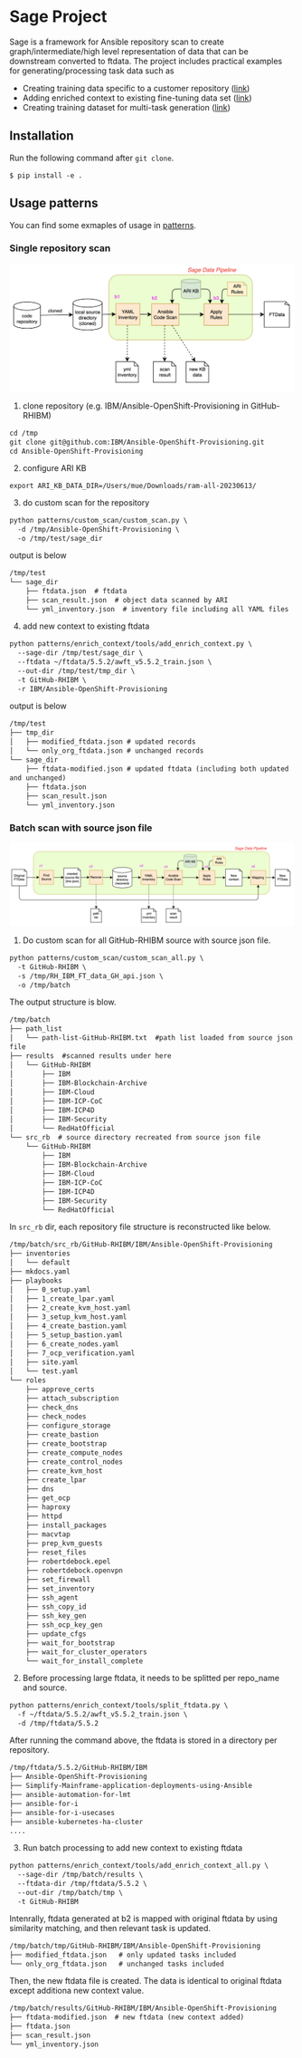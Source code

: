 # Sage Project

Sage is a framework for Ansible repository scan to create graph/intermediate/high level representation of data that can be downstream converted to ftdata. The project includes practical examples for generating/processing task data such as 
- Creating training data specific to a customer repository ([link](./doc/custom-repo-scan.md))
- Adding enriched context to existing fine-tuning data set ([link](./doc/enrich-context.md))
- Creating training dataset for multi-task generation ([link](./doc/new-train-data.md))

## Installation

Run the following command after `git clone`.

```
$ pip install -e .
```

## Usage patterns

You can find some exmaples of usage in [patterns](./patterns/).

### Single repository scan

![custom-repo-scan](doc/images/custom-repo-scan.png)

1. clone repository (e.g. IBM/Ansible-OpenShift-Provisioning in GitHub-RHIBM)

```
cd /tmp
git clone git@github.com:IBM/Ansible-OpenShift-Provisioning.git
cd Ansible-OpenShift-Provisioning
```

2. configure ARI KB
```
export ARI_KB_DATA_DIR=/Users/mue/Downloads/ram-all-20230613/
```

3. do custom scan for the repository
```
python patterns/custom_scan/custom_scan.py \
  -d /tmp/Ansible-OpenShift-Provisioning \
  -o /tmp/test/sage_dir
```

output is below
```
/tmp/test
└── sage_dir
    ├── ftdata.json  # ftdata
    ├── scan_result.json  # object data scanned by ARI
    └── yml_inventory.json  # inventory file including all YAML files
```

4. add new context to existing ftdata
```
python patterns/enrich_context/tools/add_enrich_context.py \
  --sage-dir /tmp/test/sage_dir \
  --ftdata ~/ftdata/5.5.2/awft_v5.5.2_train.json \
  --out-dir /tmp/test/tmp_dir \
  -t GitHub-RHIBM \
  -r IBM/Ansible-OpenShift-Provisioning
```

output is below
```
/tmp/test
├── tmp_dir
│   ├── modified_ftdata.json # updated records
│   └── only_org_ftdata.json # unchanged records
└── sage_dir
    ├── ftdata-modified.json # updated ftdata (including both updated and unchanged)
    ├── ftdata.json
    ├── scan_result.json
    └── yml_inventory.json
```

### Batch scan with source json file

![enrich-context](doc/images/enrich-context.png)

1. Do custom scan for all GitHub-RHIBM source with source json file.
```
python patterns/custom_scan/custom_scan_all.py \
  -t GitHub-RHIBM \
  -s /tmp/RH_IBM_FT_data_GH_api.json \
  -o /tmp/batch
```

The output structure is blow.
```
/tmp/batch
├── path_list
│   └── path-list-GitHub-RHIBM.txt  #path list loaded from source json file
├── results  #scanned results under here
│   └── GitHub-RHIBM
│       ├── IBM
│       ├── IBM-Blockchain-Archive
│       ├── IBM-Cloud
│       ├── IBM-ICP-CoC
│       ├── IBM-ICP4D
│       ├── IBM-Security
│       └── RedHatOfficial
└── src_rb  # source directory recreated from source json file
    └── GitHub-RHIBM
        ├── IBM
        ├── IBM-Blockchain-Archive
        ├── IBM-Cloud
        ├── IBM-ICP-CoC
        ├── IBM-ICP4D
        ├── IBM-Security
        └── RedHatOfficial

```

In `src_rb` dir, each repository file structure is reconstructed like below.
```
/tmp/batch/src_rb/GitHub-RHIBM/IBM/Ansible-OpenShift-Provisioning
├── inventories
│   └── default
├── mkdocs.yaml
├── playbooks
│   ├── 0_setup.yaml
│   ├── 1_create_lpar.yaml
│   ├── 2_create_kvm_host.yaml
│   ├── 3_setup_kvm_host.yaml
│   ├── 4_create_bastion.yaml
│   ├── 5_setup_bastion.yaml
│   ├── 6_create_nodes.yaml
│   ├── 7_ocp_verification.yaml
│   ├── site.yaml
│   └── test.yaml
└── roles
    ├── approve_certs
    ├── attach_subscription
    ├── check_dns
    ├── check_nodes
    ├── configure_storage
    ├── create_bastion
    ├── create_bootstrap
    ├── create_compute_nodes
    ├── create_control_nodes
    ├── create_kvm_host
    ├── create_lpar
    ├── dns
    ├── get_ocp
    ├── haproxy
    ├── httpd
    ├── install_packages
    ├── macvtap
    ├── prep_kvm_guests
    ├── reset_files
    ├── robertdebock.epel
    ├── robertdebock.openvpn
    ├── set_firewall
    ├── set_inventory
    ├── ssh_agent
    ├── ssh_copy_id
    ├── ssh_key_gen
    ├── ssh_ocp_key_gen
    ├── update_cfgs
    ├── wait_for_bootstrap
    ├── wait_for_cluster_operators
    └── wait_for_install_complete
```

2. Before processing large ftdata, it needs to be splitted per repo_name and source.
```
python patterns/enrich_context/tools/split_ftdata.py \
  -f ~/ftdata/5.5.2/awft_v5.5.2_train.json \
  -d /tmp/ftdata/5.5.2
```

After running the command above, the ftdata is stored in a directory per repository.
```
/tmp/ftdata/5.5.2/GitHub-RHIBM/IBM
├── Ansible-OpenShift-Provisioning
├── Simplify-Mainframe-application-deployments-using-Ansible
├── ansible-automation-for-lmt
├── ansible-for-i
├── ansible-for-i-usecases
├── ansible-kubernetes-ha-cluster
....
```

3. Run batch processing to add new context to existing ftdata
```
python patterns/enrich_context/tools/add_enrich_context_all.py \
  --sage-dir /tmp/batch/results \
  --ftdata-dir /tmp/ftdata/5.5.2 \
  --out-dir /tmp/batch/tmp \
  -t GitHub-RHIBM
```

Intenrally, ftdata generated at b2 is mapped with original ftdata by using similarity matching, and then relevant task is updated.
```
/tmp/batch/tmp/GitHub-RHIBM/IBM/Ansible-OpenShift-Provisioning
├── modified_ftdata.json   # only updated tasks included
└── only_org_ftdata.json   # unchanged tasks included
```

Then, the new ftdata file is created. The data is identical to original ftdata except additiona new context value. 
```
/tmp/batch/results/GitHub-RHIBM/IBM/Ansible-OpenShift-Provisioning
├── ftdata-modified.json  # new ftdata (new context added)
├── ftdata.json
├── scan_result.json
└── yml_inventory.json
```
